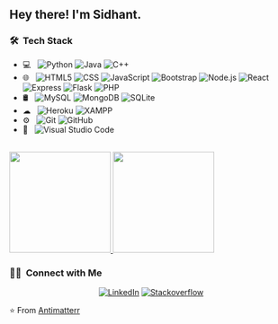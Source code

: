 <!-- <img src="https://raw.githubusercontent.com/Antimatterr/Antimatterr/master/assets/Aditya%20Vikram%20Singh%20Banner.png">
 -->
<h2> Hey there! I'm Sidhant.</h2>

<!-- <h3> 👨🏻‍💻 &nbsp;About Me </h3>

- 🤔 &nbsp; Exploring new technologies and developing software solutions and quick hacks.
- 🎓 &nbsp; Studying Computer Science and Mathematics at University of Massachusetts Amherst.
- 💼 &nbsp; Working as a Business Development Associate at VirtuBox InfoTech Private Limited.
- 🌱 &nbsp; Learning more about Cloud Architecture, Systems Design and Artificial Intelligence.
- ✍️ &nbsp; Pursuing Graphic Design and Blog Writing as hobbies/side hustles.
 -->
<h3> 🛠 &nbsp;Tech Stack</h3>

- 💻 &nbsp;
  ![Python](https://img.shields.io/badge/-Python-333333?style=flat-square&logo=python)
  ![Java](https://img.shields.io/badge/-Java-333333?style=flat-square&logo=Java&logoColor=007396)
  ![C++](https://img.shields.io/badge/-C++-333333?style=flat-square&logo=C%2B%2B&logoColor=00599C)
- 🌐 &nbsp;
  ![HTML5](https://img.shields.io/badge/-HTML5-333333?style=flat-square&logo=HTML5)
  ![CSS](https://img.shields.io/badge/-CSS-333333?style=flat-square&logo=CSS3&logoColor=1572B6)
  ![JavaScript](https://img.shields.io/badge/-JavaScript-333333?style=flat-square&logo=javascript)
  ![Bootstrap](https://img.shields.io/badge/-Bootstrap-333333?style=flat-square&logo=bootstrap&logoColor=563D7C)
  ![Node.js](https://img.shields.io/badge/-Node.js-333333?style=flat-square&logo=node.js)
  ![React](https://img.shields.io/badge/-React-333333?style=flat-square&logo=react)
  ![Express](https://img.shields.io/badge/-Express-333333?style=flat-square&logo=Express)
  ![Flask](https://img.shields.io/badge/-Flask-333333?style=flat-square&logo=flask)
  ![PHP](https://img.shields.io/badge/-PHP-333333?style=flat-square&logo=PHP)
- 🛢 &nbsp;
  ![MySQL](https://img.shields.io/badge/-MySQL-333333?style=flat-square&logo=mysql)
  ![MongoDB](https://img.shields.io/badge/-MongoDB-333333?style=flat-square&logo=mongodb)
  ![SQLite](https://img.shields.io/badge/-SQLite-333333?style=flat-square&logo=sqlite)
- ☁ &nbsp;
  ![Heroku](https://img.shields.io/badge/-Heroku-333333?style=flat-square&logo=Heroku)
  ![XAMPP](https://img.shields.io/badge/-XAMPP-333333?style=flat-square&logo=XAMPP) 
- ⚙️ &nbsp;
  ![Git](https://img.shields.io/badge/-Git-333333?style=flat-square&logo=git)
  ![GitHub](https://img.shields.io/badge/-GitHub-333333?style=flat-square&logo=github)
- 🔧 &nbsp;
  ![Visual Studio Code](https://img.shields.io/badge/-Visual%20Studio%20Code-333333?style=flat-square&logo=visual-studio-code&logoColor=007ACC)
<br/>

<a href="https://github.com/Antimatterr">
  <img height="180em" src="https://github-readme-stats.vercel.app/api?username=Antimatterr&theme=buefy&show_icons=true" />
  <img height="180em" src="https://github-readme-stats.vercel.app/api/top-langs/?username=Antimatterr&theme=buefy&layout=compact" />
</a>

<br/>

<h3> 🤝🏻 &nbsp;Connect with Me </h3>

<p align="center">
<!-- <a href="https://www.adityavsingh.com/"><img alt="Website" src="https://img.shields.io/badge/Website-www.adityavsingh.com-blue?style=flat-square&logo=google-chrome"></a> -->
<a href="https://www.linkedin.com/in/sidhant-singh-063a691b7/"><img alt="LinkedIn" src="https://img.shields.io/badge/LinkedIn-Sidhant%20Singh-blue?style=flat-square&logo=linkedin"></a>
 <a href="https://stackoverflow.com/users/13819831/pyscho"><img alt="Stackoverflow" src="https://img.shields.io/badge/-Stackoverflow-Sidhant%20Singh-orange?style=flat-square&logo=stackoverflow"></a>
<!-- <a href="https://www.instagram.com/adityavs_/"><img alt="Instagram" src="https://img.shields.io/badge/Instagram-adityavs__-blue?style=flat-square&logo=instagram"></a> -->
<!-- <a href="mailto:avsingh@umass.edu"><img alt="Email" src="https://img.shields.io/badge/Email-avsingh@umass.edu-blue?style=flat-square&logo=gmail"></a> -->
</p>

⭐️ From [Antimatterr](https://github.com/Antimatterr)
